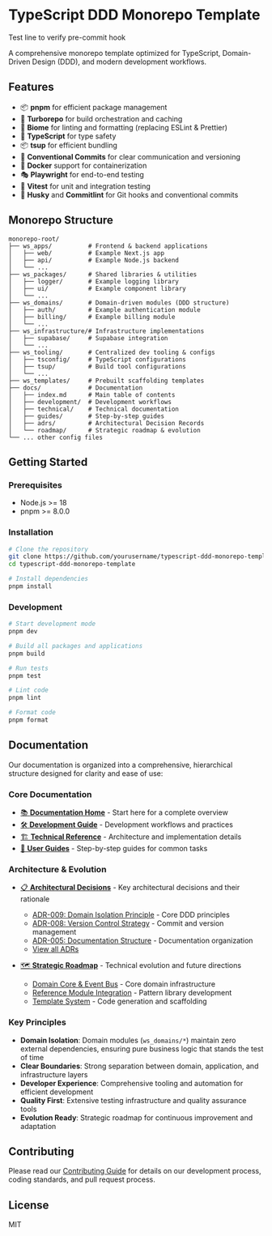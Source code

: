 # TypeScript DDD Monorepo Template
Test line to verify pre-commit hook

A comprehensive monorepo template optimized for TypeScript, Domain-Driven Design (DDD), and modern development workflows.

## Features

- 📦 **pnpm** for efficient package management
- 🔄 **Turborepo** for build orchestration and caching
- 🧹 **Biome** for linting and formatting (replacing ESLint & Prettier)
- 📘 **TypeScript** for type safety
- 📦 **tsup** for efficient bundling
- 🤝 **Conventional Commits** for clear communication and versioning
- 🐳 **Docker** support for containerization
- 🎭 **Playwright** for end-to-end testing
- 🧪 **Vitest** for unit and integration testing
- 👮 **Husky** and **Commitlint** for Git hooks and conventional commits

## Monorepo Structure

```
monorepo-root/
├── ws_apps/          # Frontend & backend applications
│   ├── web/          # Example Next.js app
│   ├── api/          # Example Node.js backend
│   └── ...          
├── ws_packages/      # Shared libraries & utilities
│   ├── logger/       # Example logging library
│   ├── ui/           # Example component library
│   └── ...          
├── ws_domains/       # Domain-driven modules (DDD structure)
│   ├── auth/         # Example authentication module
│   ├── billing/      # Example billing module
│   └── ...
├── ws_infrastructure/# Infrastructure implementations
│   ├── supabase/     # Supabase integration
│   └── ...
├── ws_tooling/       # Centralized dev tooling & configs
│   ├── tsconfig/     # TypeScript configurations
│   ├── tsup/         # Build tool configurations
│   └── ...
├── ws_templates/     # Prebuilt scaffolding templates
├── docs/             # Documentation
│   ├── index.md      # Main table of contents
│   ├── development/  # Development workflows
│   ├── technical/    # Technical documentation
│   ├── guides/       # Step-by-step guides
│   ├── adrs/         # Architectural Decision Records
│   └── roadmap/      # Strategic roadmap & evolution
└── ... other config files
```

## Getting Started

### Prerequisites

- Node.js >= 18
- pnpm >= 8.0.0

### Installation

```bash
# Clone the repository
git clone https://github.com/yourusername/typescript-ddd-monorepo-template.git
cd typescript-ddd-monorepo-template

# Install dependencies
pnpm install
```

### Development

```bash
# Start development mode
pnpm dev

# Build all packages and applications
pnpm build

# Run tests
pnpm test

# Lint code
pnpm lint

# Format code
pnpm format
```

## Documentation

Our documentation is organized into a comprehensive, hierarchical structure designed for clarity and ease of use:

### Core Documentation

- [📚 **Documentation Home**](./docs/index.md) - Start here for a complete overview
- [🛠️ **Development Guide**](./docs/development/index.md) - Development workflows and practices
- [🏗️ **Technical Reference**](./docs/technical/index.md) - Architecture and implementation details
- [📖 **User Guides**](./docs/guides/index.md) - Step-by-step guides for common tasks

### Architecture & Evolution

- [📋 **Architectural Decisions**](./docs/adrs/index.md) - Key architectural decisions and their rationale
  - [ADR-009: Domain Isolation Principle](./docs/adrs/009-domain-isolation-principle.md) - Core DDD principles
  - [ADR-008: Version Control Strategy](./docs/adrs/008-version-control-and-commit-strategy.md) - Commit and version management
  - [ADR-005: Documentation Structure](./docs/adrs/005-documentation-structure.md) - Documentation organization
  - [View all ADRs](./docs/adrs/index.md)

- [🗺️ **Strategic Roadmap**](./docs/roadmap/README.md) - Technical evolution and future directions
  - [Domain Core & Event Bus](./docs/roadmap/infrastructure/001-domain-core-and-event-bus.md) - Core domain infrastructure
  - [Reference Module Integration](./docs/roadmap/infrastructure/002-reference-modules-integration.md) - Pattern library development
  - [Template System](./docs/roadmap/tooling/001-handlebars-template-system.md) - Code generation and scaffolding

### Key Principles

- **Domain Isolation**: Domain modules (`ws_domains/*`) maintain zero external dependencies, ensuring pure business logic that stands the test of time
- **Clear Boundaries**: Strong separation between domain, application, and infrastructure layers
- **Developer Experience**: Comprehensive tooling and automation for efficient development
- **Quality First**: Extensive testing infrastructure and quality assurance tools
- **Evolution Ready**: Strategic roadmap for continuous improvement and adaptation

## Contributing

Please read our [Contributing Guide](./docs/development/contributing.md) for details on our development process, coding standards, and pull request process.

## License

MIT
